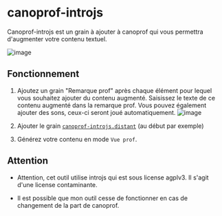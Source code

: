 # canoprof-introjs

Canoprof-introjs est un grain à ajouter à canoprof qui vous permettra d'augmenter votre contenu textuel.

![image](https://user-images.githubusercontent.com/53106394/224586335-d3974591-fe20-4c81-bd0a-41979596d25c.png)



## Fonctionnement
1. Ajoutez un grain "Remarque prof" après chaque élément pour lequel vous souhaitez ajouter du contenu augmenté. Saisissez le texte de ce contenu augmenté dans la remarque prof. Vous pouvez également ajouter des sons, ceux-ci seront joué automatiquement.
![image](https://user-images.githubusercontent.com/53106394/224586370-2d2cf7b6-88f5-45fa-87dc-41b8d9b90b9a.png)

1. Ajouter le grain [`canoprof-introjs.distant`](https://github.com/DegrangeM/canoprof-introjs/releases/latest) (au début par exemple)
1. Générez votre contenu en mode `Vue prof`.

## Attention

- Attention, cet outil utilise introjs qui est sous license agplv3. Il s'agit d'une license contaminante.

- Il est possible que mon outil cesse de fonctionner en cas de changement de la part de canoprof.
